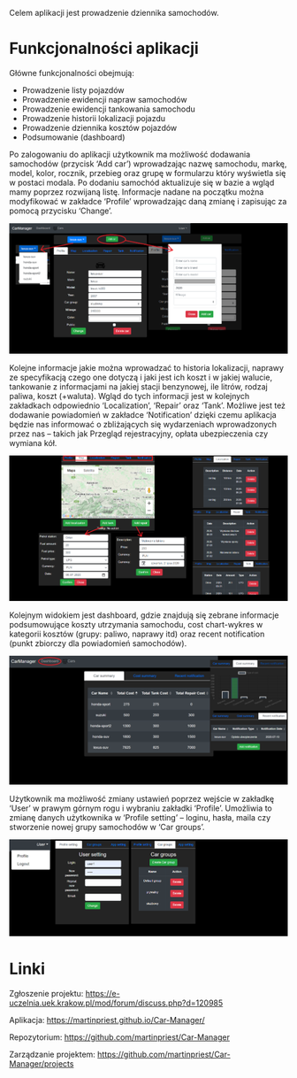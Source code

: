 Celem aplikacji jest prowadzenie dziennika samochodów.

# Funkcjonalności aplikacji

Główne funkcjonalności obejmują:

- Prowadzenie listy pojazdów
- Prowadzenie ewidencji napraw samochodów
- Prowadzenie ewidencji tankowania samochodu
- Prowadzenie historii lokalizacji pojazdu
- Prowadzenie dziennika kosztów pojazdów
- Podsumowanie (dashboard)

Po zalogowaniu do aplikacji użytkownik ma możliwość dodawania samochodów (przycisk ‘Add car’) wprowadzając nazwę samochodu, markę, model, kolor, rocznik, przebieg oraz grupę w formularzu który wyświetla się w postaci modala.
Po dodaniu samochód aktualizuje się w bazie a wgląd mamy poprzez rozwijaną listę.
Informacje nadane na początku można modyfikować w zakładce ‘Profile’ wprowadzając daną zmianę i zapisując za pomocą przycisku ‘Change’.

![Samochody - profil](assets/img/cars-profile.png)

Kolejne informacje jakie można wprowadzać to historia lokalizacji, naprawy ze specyfikacją czego one dotyczą i jaki jest ich koszt i w jakiej walucie, tankowanie z informacjami na jakiej stacji benzynowej, ile litrów, rodzaj paliwa, koszt (+waluta).
Wgląd do tych informacji jest w kolejnych zakładkach odpowiednio ‘Localization’, ‘Repair’ oraz ‘Tank’.
Możliwe jest też dodawanie powiadomień w zakładce ‘Notification’ dzięki czemu aplikacja będzie nas informować o zbliżających się wydarzeniach wprowadzonych przez nas – takich jak Przegląd rejestracyjny, opłata ubezpieczenia czy wymiana kół.

![Samochody - mapa](assets/img/cars-map.png)

Kolejnym widokiem jest dashboard, gdzie znajdują się zebrane informacje podsumowujące koszty utrzymania samochodu, cost chart-wykres w kategorii kosztów (grupy: paliwo, naprawy itd) oraz recent notification (punkt zbiorczy dla powiadomień samochodów).

![Dashboard](assets/img/dashboard.png)

Użytkownik ma możliwość zmiany ustawień poprzez wejście w zakładkę ‘User’ w prawym górnym rogu i wybraniu zakładki ‘Profile’.
Umożliwia to zmianę danych użytkownika w ‘Profile setting’ – loginu, hasła, maila czy stworzenie nowej grupy samochodów w ‘Car groups’.

![Profil użytkownika](assets/img/settings.png)

# Linki

Zgłoszenie projektu: <https://e-uczelnia.uek.krakow.pl/mod/forum/discuss.php?d=120985>

Aplikacja: <https://martinpriest.github.io/Car-Manager/>

Repozytorium: <https://github.com/martinpriest/Car-Manager>

Zarządzanie projektem: <https://github.com/martinpriest/Car-Manager/projects>
